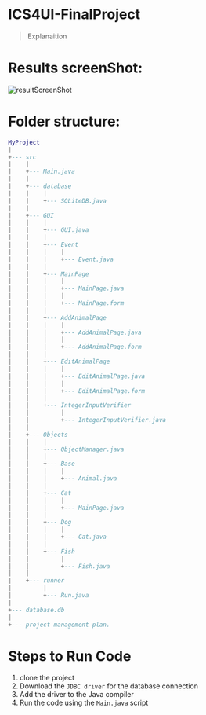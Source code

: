 # ICS4UI-FinalProject
> Explanaition

# Results screenShot:
![resultScreenShot](https://user-images.githubusercontent.com/72822222/215298156-1c3c02b2-699c-4ad6-be39-46cec38dfe92.png)


# Folder structure:
```lua
MyProject
|
+--- src
|    |
|    +--- Main.java
|    |
|    +--- database
|    |    |
|    |    +--- SQLiteDB.java
|    |
|    +--- GUI
|    |    |
|    |    +--- GUI.java 
|    |    |
|    |    +--- Event
|    |    |    |
|    |    |    +--- Event.java
|    |    |
|    |    +--- MainPage
|    |    |    |
|    |    |    +--- MainPage.java
|    |    |    |
|    |    |    +--- MainPage.form
|    |    |
|    |    +--- AddAnimalPage
|    |    |    |
|    |    |    +--- AddAnimalPage.java
|    |    |    |
|    |    |    +--- AddAnimalPage.form
|    |    |
|    |    +--- EditAnimalPage
|    |    |    |
|    |    |    +--- EditAnimalPage.java
|    |    |    |
|    |    |    +--- EditAnimalPage.form
|    |    |
|    |    +--- IntegerInputVerifier
|    |         |
|    |         +--- IntegerInputVerifier.java
|    |
|    +--- Objects
|    |    |
|    |    +--- ObjectManager.java
|    |    |
|    |    +--- Base
|    |    |    |
|    |    |    +--- Animal.java
|    |    |
|    |    +--- Cat
|    |    |    |
|    |    |    +--- MainPage.java
|    |    |
|    |    +--- Dog
|    |    |    |
|    |    |    +--- Cat.java
|    |    |
|    |    +--- Fish
|    |         |
|    |         +--- Fish.java
|    |
|    +--- runner
|         |
|         +--- Run.java
|
+--- database.db
|
+--- project management plan.

```

# Steps to Run Code
1. clone the project
2. Download the ```JDBC driver``` for the database connection
3. Add the driver to the Java compiler
4. Run the code using the ```Main.java``` script


